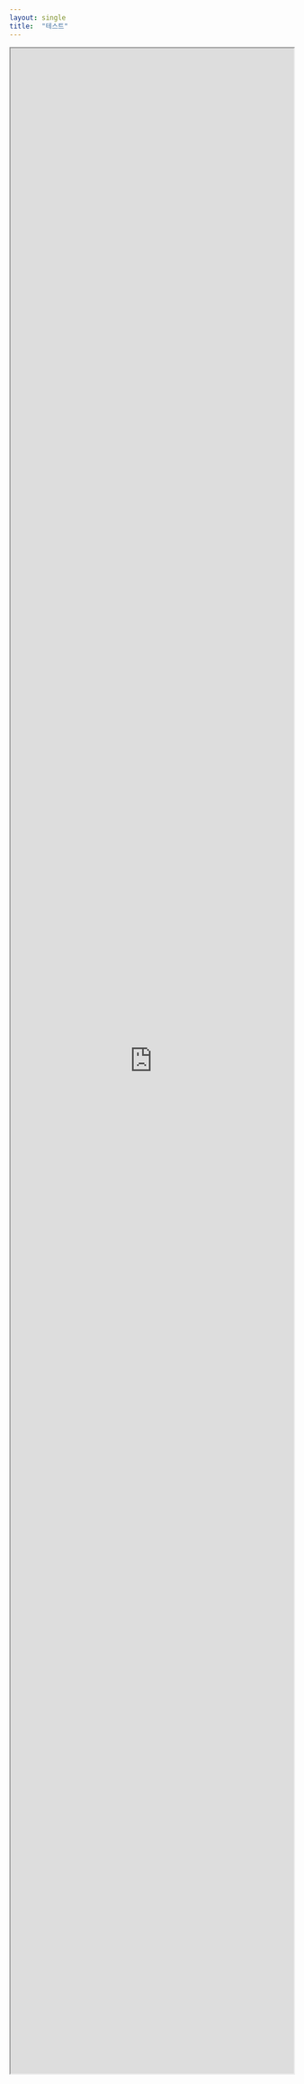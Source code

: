 ```yaml
---
layout: single
title:  "테스트"
---
```


<iframe src = "https://nbviewer.org/github/MinJ-Kimm/MinJeeKim.github.io/blob/cffe785cef274be419c4f99a280f496ddb0d7659/서울%20대피소%20현황%20지도%20만들기.ipynb"
        width="100%" height="3600" scrolling="yes" frameboard="0">
